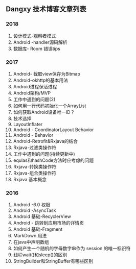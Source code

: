 ## Dangxy 技术博客文章列表

### 2018

1. 设计模式-观察者模式
2. Android -handler源码解析
3. 数据库- Room 错误tips

### 2017

1. Android- 截取view保存为Bitmap
2. Android-okhttp的基本用法
3. Android进程保活进程
4. Android架构/MVP
5. 工作中遇到的问题(2)
6. 如何用一行代码初始化一个ArrayList
7. 如何获取Android设备唯一ID？
8. 技术选择
9. LayoutInflater
10. Android - CoordinatorLayout Behavior
11. Android - Behavior
12. Android-Retrofit&Rxjava的结合
13. Rxjava-过滤类操作符
14. 工作中遇到的问题(持续更新中)
15. equlas和hashCode方法时应考虑的问题
16. Rxjava-转换类操作符
17. Rxjava-组合类操作符
18. Rxjava 基本概念

### 2016

1. Android -6.0 权限
2. Android -AsyncTask
3. Android 基础-RecyclerView
4. Android - 跳转到应用市场的详情页
5. Android 基础-Fragment
6. MarkDown 用法
7. 在java中声明数组
8. 如何产生一个随机的字母数字串作为 session 的唯一标识符
9. 线程wait()和sleep()的区别
10. StringBuilder和StringBuffer有哪些区别

